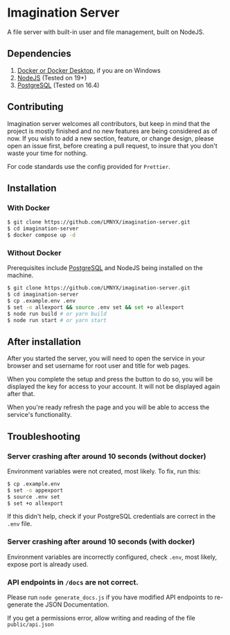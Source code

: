 # Imagination Server

A file server with built-in user and file management, built on NodeJS.

## Dependencies

1. [Docker or Docker Desktop](https://docs.docker.com/engine/install/), if you are on Windows
2. [NodeJS](https://nodejs.org/en) (Tested on 19+)
3. [PostgreSQL](https://www.postgresql.org/) (Tested on 16.4)

## Contributing

Imagination server welcomes all contributors, but keep in mind that the project is mostly finished and no new features are being considered as of now. If you wish to add a new section, feature, or change design, please open an issue first, before creating a pull request, to insure that you don't waste your time for nothing.

<!-- If you wish to help translate project, please use [POEditor](https://poeditor.com/join/project/GWroOdMlYw). If the project is full and you wish to contribute for a language that is not yet on the website, please email `me@reze.moe`.

If you found a misspelling or incorrect grammar in template (`/public/popovers` and `/private/`), please create an issue. If you found a misspelling or incorrect grammar in translation (`/public/translations/`), please use [POEditor](https://poeditor.com/join/project/GWroOdMlYw). -->

For code standards use the config provided for `Prettier`.

## Installation

### With Docker

```bash
$ git clone https://github.com/LMNYX/imagination-server.git
$ cd imagination-server
$ docker compose up -d
```

### Without Docker

Prerequisites include [PostgreSQL](https://www.postgresql.org/) and NodeJS being installed on the machine.

```bash
$ git clone https://github.com/LMNYX/imagination-server.git
$ cd imagination-server
$ cp .example.env .env
$ set -o allexport && source .env set && set +o allexport
$ node run build # or yarn build
$ node run start # or yarn start
```

## After installation

After you started the server, you will need to open the service in your browser and set username for root user and title for web pages.

When you complete the setup and press the button to do so, you will be displayed the key for access to your account. It will not be displayed again after that.

When you're ready refresh the page and you will be able to access the service's functionality.

## Troubleshooting

### Server crashing after around 10 seconds (without docker)

Environment variables were not created, most likely. To fix, run this:

```bash
$ cp .example.env
$ set -o appexport
$ source .env set
$ set +o allexport
```

If this didn't help, check if your PostgreSQL credentials are correct in the `.env` file.

### Server crashing after around 10 seconds (with docker)

Environment variables are incorrectly configured, check `.env`, most likely, expose port is already used.

### API endpoints in `/docs` are not correct.

Please run `node generate_docs.js` if you have modified API endpoints to re-generate the JSON Documentation.

If you get a permissions error, allow writing and reading of the file `public/api.json`
